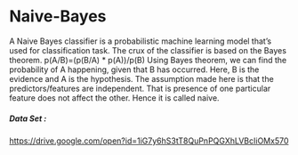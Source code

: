 # Naive-Bayes
A Naive Bayes classifier is a probabilistic machine learning model that’s used for classification task. The crux of the classifier is based on the Bayes theorem.
p(A/B)=(p(B/A) * p(A))/p(B)
Using Bayes theorem, we can find the probability of A happening, given that B has occurred. Here, B is the evidence and A is the hypothesis. The assumption made here is that the predictors/features are independent. That is presence of one particular feature does not affect the other. Hence it is called naive.

##### Data Set :
https://drive.google.com/open?id=1iG7y6hS3tT8QuPnPQGXhLVBcIiOMx570
